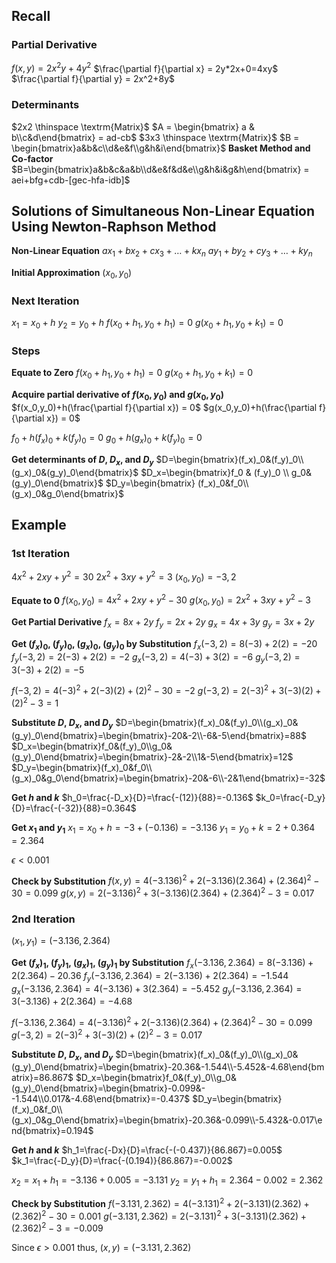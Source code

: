 ## Recall
### Partial Derivative
$f(x,y)=2x^2y+4y^2$
$\frac{\partial f}{\partial x} = 2y*2x+0=4xy$
$\frac{\partial f}{\partial y} = 2x^2+8y$

### Determinants
$2x2 \thinspace \textrm{Matrix}$
$A = \begin{bmatrix} a & b\\c&d\end{bmatrix} = ad-cb$
$3x3 \thinspace \textrm{Matrix}$
$B = \begin{bmatrix}a&b&c\\d&e&f\\g&h&i\end{bmatrix}$
**Basket Method and Co-factor**
$B=\begin{bmatrix}a&b&c&a&b\\d&e&f&d&e\\g&h&i&g&h\end{bmatrix} = aei+bfg+cdb-[gec-hfa-idb]$

## Solutions of Simultaneous Non-Linear Equation Using Newton-Raphson Method
**Non-Linear Equation**
$ax_1 + bx_2 + cx_3 + … + kx_n$
$ay_1 + by_2 + cy_3 + … + ky_n$

**Initial Approximation**
$(x_0,y_0)$

### Next Iteration
$x_1=x_0+h$
$y_2=y_0+h$
$f(x_0+h_1,y_0+h_1)=0$
$g(x_0+h_1,y_0+k_1)=0$

### Steps
**Equate to Zero**
$f(x_0+h_1,y_0+h_1)=0$
$g(x_0+h_1,y_0+k_1)=0$

**Acquire partial derivative of $f(x_0,y_0)$ and $g(x_0,y_0)$**
$f(x_0,y_0)+h(\frac{\partial f}{\partial x}) = 0$
$g(x_0,y_0)+h(\frac{\partial f}{\partial x}) = 0$

$f_0 + h(f_x)_0+k(f_y)_0=0$
$g_0+h(g_x)_0+k(f_y)_0=0$

**Get determinants of $D$, $D_x$, and $D_y$**
$D=\begin{bmatrix}(f_x)_0&(f_y)_0\\(g_x)_0&(g_y)_0\end{bmatrix}$
$D_x=\begin{bmatrix}f_0 & (f_y)_0 \\ g_0&(g_y)_0\end{bmatrix}$
$D_y=\begin{bmatrix} (f_x)_0&f_0\\(g_x)_0&g_0\end{bmatrix}$

## Example
### 1st Iteration
$4x^2+2xy+y^2=30$
$2x^2+3xy+y^2=3$
$(x_0,y_0)=-3,2$

**Equate to 0**
$f(x_0,y_0)=4x^2+2xy+y^2-30$
$g(x_0,y_0)=2x^2+3xy+y^2-3$

**Get Partial Derivative**
$f_x=8x+2y$
$f_y=2x+2y$
$g_x=4x+3y$
$g_y=3x+2y$

**Get $(f_x)_0$, $(f_y)_0$, $(g_x)_0$, $(g_y)_0$ by Substitution**
$f_x(-3,2)=8(-3)+2(2)=-20$
$f_y(-3,2)=2(-3)+2(2)=-2$
$g_x(-3,2)=4(-3)+3(2)=-6$
$g_y(-3,2)=3(-3)+2(2)=-5$

$f(-3,2)=4(-3)^2+2(-3)(2)+(2)^2-30=-2$
$g(-3,2)=2(-3)^2+3(-3)(2)+(2)^2-3=1$

**Substitute $D$, $D_x$, and $D_y$**
$D=\begin{bmatrix}(f_x)_0&(f_y)_0\\(g_x)_0&(g_y)_0\end{bmatrix}=\begin{bmatrix}-20&-2\\-6&-5\end{bmatrix}=88$
$D_x=\begin{bmatrix}f_0&(f_y)_0\\g_0&(g_y)_0\end{bmatrix}=\begin{bmatrix}-2&-2\\1&-5\end{bmatrix}=12$
$D_y=\begin{bmatrix}(f_x)_0&f_0\\(g_x)_0&g_0\end{bmatrix}=\begin{bmatrix}-20&-6\\-2&1\end{bmatrix}=-32$

**Get $h$ and $k$**
$h_0=\frac{-D_x}{D}=\frac{-(12)}{88}=-0.136$
$k_0=\frac{-D_y}{D}=\frac{-(-32)}{88}=0.364$

**Get $x_1$ and $y_1$**
$x_1=x_0+h=-3+(-0.136)=-3.136$
$y_1=y_0+k=2+0.364=2.364$

$\epsilon < 0.001$

**Check by Substitution**
$f(x,y)=4(-3.136)^2+2(-3.136)(2.364)+(2.364)^2-30=0.099$
$g(x,y)=2(-3.136)^2+3(-3.136)(2.364)+(2.364)^2-3=0.017$

### 2nd Iteration
$(x_1,y_1)=(-3.136,2.364)$

**Get $(f_x)_1$, $(f_y)_1$, $(g_x)_1$, $(g_y)_1$ by Substitution**
$f_x(-3.136,2.364)=8(-3.136)+2(2.364)-20.36$
$f_y(-3.136,2.364)=2(-3.136)+2(2.364)=-1.544$
$g_x(-3.136,2.364)=4(-3.136)+3(2.364)=-5.452$
$g_y(-3.136,2.364)=3(-3.136)+2(2.364)=-4.68$

$f(-3.136,2.364)=4(-3.136)^2+2(-3.136)(2.364)+(2.364)^2-30=0.099$
$g(-3,2)=2(-3)^2+3(-3)(2)+(2)^2-3=0.017$

**Substitute $D$, $D_x$, and $D_y$**
$D=\begin{bmatrix}(f_x)_0&(f_y)_0\\(g_x)_0&(g_y)_0\end{bmatrix}=\begin{bmatrix}-20.36&-1.544\\-5.452&-4.68\end{bmatrix}=86.867$
$D_x=\begin{bmatrix}f_0&(f_y)_0\\g_0&(g_y)_0\end{bmatrix}=\begin{bmatrix}-0.099&--1.544\\0.017&-4.68\end{bmatrix}=-0.437$
$D_y=\begin{bmatrix}(f_x)_0&f_0\\(g_x)_0&g_0\end{bmatrix}=\begin{bmatrix}-20.36&-0.099\\-5.432&-0.017\end{bmatrix}=0.194$

**Get $h$ and $k$**
$h_1=\frac{-Dx}{D}=\frac{-(-0.437)}{86.867}=0.005$
$k_1=\frac{-D_y}{D}=\frac{-(0.194)}{86.867}=-0.002$

$x_2=x_1+h_1=-3.136+0.005=-3.131$
$y_2=y_1+h_1=2.364-0.002=2.362$

**Check by Substitution**
$f(-3.131,2.362)=4(-3.131)^2+2(-3.131)(2.362)+(2.362)^2-30=0.001$
$g(-3.131,2.362)=2(-3.131)^2+3(-3.131)(2.362)+(2.362)^2-3=-0.009$

Since $\epsilon >0.001$ thus, $(x,y)=(-3.131,2.362)$

